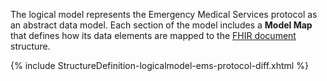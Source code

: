 The logical model represents the Emergency Medical Services protocol as an abstract data model. Each section of the model includes a **Model Map** that defines how its data elements are mapped to the [FHIR document](document.html) structure.

{% include StructureDefinition-logicalmodel-ems-protocol-diff.xhtml %}
